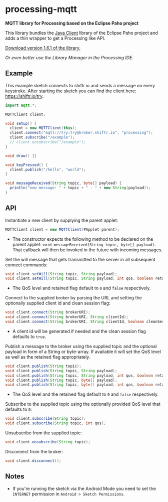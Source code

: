 # processing-mqtt

**MQTT library for Processing based on the Eclipse Paho project**

This library bundles the [Java Client](https://eclipse.org/paho/clients/java/) library of the Eclipse Paho project and adds a thin wrapper to get a Processing like API.

[Download version 1.6.1 of the library.](https://github.com/256dpi/processing-mqtt/releases/download/v1.6.1/mqtt.zip)

*Or even better use the Library Manager in the Processing IDE.*

## Example

This example sketch connects to shiftr.io and sends a message on every keystroke. After starting the sketch you can find the client here: <https://shiftr.io/try>.

```java
import mqtt.*;

MQTTClient client;

void setup() {
  client = new MQTTClient(this);
  client.connect("mqtt://try:try@broker.shiftr.io", "processing");
  client.subscribe("/example");
  // client.unsubscribe("/example");
}

void draw() {}

void keyPressed() {
  client.publish("/hello", "world");
}

void messageReceived(String topic, byte[] payload) {
  println("new message: " + topic + " - " + new String(payload));
}
```

## API

Instantiate a new client by supplying the parent applet:

```java
MQTTClient client = new MQTTClient(PApplet parent);
```

- The constructor expects the following method to be declared on the parent applet: `void messageReceived(String topic, byte[] payload)`. That callback will then be invoked in the future with incoming messages.

Set the will message that gets transmitted to the server in all subsequent connect commands:

```java
void client.setWill(String topic, String payload);
void client.setWill(String topic, String payload, int qos, boolean retained);
```

- The QoS level and retained flag default to `0` and `false` respectively.

Connect to the supplied broker by parsing the URL and setting the optionally supplied client id and clean session flag:

```java
void client.connect(String brokerURI);
void client.connect(String brokerURI, String clientId);
void client.connect(String brokerURI, String clientId, boolean cleanSession);
```

- A client id will be generated if needed and the clean session flag defaults to `true`.

Publish a message to the broker using the supplied topic and the optional payload in form of a String or byte-array. If available it will set the QoS level as well as the retained flag appropriately.

```java
void client.publish(String topic);
void client.publish(String topic, String payload);
void client.publish(String topic, String payload, int qos, boolean retained);
void client.publish(String topic, byte[] payload);
void client.publish(String topic, byte[] payload, int qos, boolean retained);
```

- The QoS level and the retained flag default to `0` and `false` respectively.

Subscribe to the supplied topic using the optionally provided QoS level that defaults to `0`:

```java
void client.subscribe(String topic);
void client.subscribe(String topic, int qos);
```

Unsubscribe from the supplied topic:

```java
void client.unsubscribe(String topic);
```

Disconnect from the broker:

```java
void client.disconnect();
```

## Notes

- If you're running the sketch via the Android Mode you need to set the `INTERNET` permission in `Android > Sketch Permissions`.
